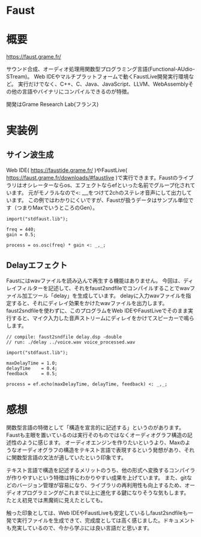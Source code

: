 Faust
===

# 概要

https://faust.grame.fr/

サウンド合成、オーディオ処理用関数型プログラミング言語(Functional-AUdio-STream)。
Web IDEやマルチプラットフォームで動くFaustLive開発実行環境など。
実行だけでなく、C++、C、Java、JavaScript、LLVM、WebAssemblyその他の言語やバイナリにコンパイルできるのが特徴。

開発はGrame Research Lab(フランス)


# 実装例

## サイン波生成

Web IDE( https://faustide.grame.fr/ )やFaustLive( https://faust.grame.fr/downloads/#faustlive )で実行できます。Faustのライブラリはオシレーターならos、エフェクトならefといった名前でグループ化されています。
元がモノラルなので<: _,_をつけて2chのステレオ音声にして出力しています。
この例ではわかりにくいですが、Faustが扱うデータはサンプル単位です（つまりMaxでいうところのGen）。

```faust
import("stdfaust.lib");

freq = 440;
gain = 0.5;

process = os.osc(freq) * gain <: _,_;
```

## Delayエフェクト

Faustにはwavファイルを読み込んで再生する機能はありません。
今回は、ディレイフィルターを記述して、それをfaust2sndfileでコンパイルすることでwavファイル加工ツール「delay」を生成しています。
delayに入力wavファイルを指定すると、それにディレイ効果をかけたwavファイルを出力します。  
faust2sndfileを使わずに、このプログラムをWeb IDEやFaustLiveでそのまま実行すると、マイク入力した音声ストリームにディレイをかけてスピーカーで鳴らします。

```faust
// compile: faust2sndfile delay.dsp -double
// run: ./delay ../voice.wav voice_processed.wav

import("stdfaust.lib");

maxDelayTime = 1.0;
delayTime    = 0.4;
feedback     = 0.5;

process = ef.echo(maxDelayTime, delayTime, feedback) <: _,_;
```


# 感想

関数型言語の特徴として「構造を宣言的に記述する」というのがあります。
Faustも主眼を置いているのは実行そのものではなくオーディオグラフ構造の記述性のように感じます。
オーディオエンジンを作りたいというより、Maxのようなオーディオグラフの構造をテキスト言語で表現するという発想があり、それに関数型言語の文法が適していたという印象です。

テキスト言語で構造を記述するメリットのうち、他の形式へ変換するコンパイラが作りやすいという特徴は特にわかりやすい成果を上げています。
また、gitなどのバージョン管理が容易になり、ライブラリの再利用性も向上するため、オーディオプログラミングがこれまで以上に進化する鍵になりそうな気もします。  
たとえ初見では黒魔術に見えたとしても。

触った印象としては、Web IDEやFaustLiveも安定しているしfaust2sndfileも一発で実行ファイルを生成できて、完成度としては高く感じました。ドキュメントも充実しているので、今から学ぶには良い言語だと思います。

